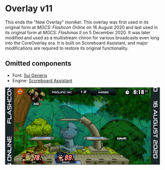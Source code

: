 # Overlay v11
This ends the "New Overlay" moniker. This overlay was first used in its original form at *MGCS: Flashcon Online* on 16 August 2020 and last used in its original form at *MGCS: Flashmas II* on 5 December 2020. It was later modified and used as a multistream chiron for various broadcasts even long into the CoreOverlay era. It is built on Scoreboard Assistant, and major modifications are required to restore its original functionality.

## Omitted components
- Font: [Sui Generis](https://www.dafont.com/sui-generis.font)
- Engine: [Scoreboard Assistant](https://obsproject.com/forum/resources/scoreboard-assistant.112/)

![Overlay v11 Screenshot](ss.jpg)
